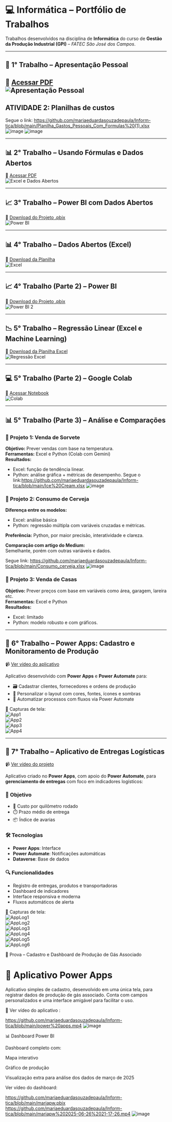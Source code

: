# 💻 Informática – Portfólio de Trabalhos  
Trabalhos desenvolvidos na disciplina de **Informática** do curso de **Gestão da Produção Industrial (GPI)** – *FATEC São José dos Campos*.

---

## 📁 1° Trabalho – Apresentação Pessoal  
📄 [Acessar PDF](https://github.com/mariaeduardasouzadepaula/Inform-tica/blob/main/Informa%CC%81tica%20FATEC%202402.pdf.pdf)  
![Apresentação Pessoal](https://github.com/user-attachments/assets/782b38ad-ecdd-4ed9-a5c3-9d063ace8358)
---

## ATIVIDADE 2: Planilhas de custos
Segue o link: https://github.com/mariaeduardasouzadepaula/Inform-tica/blob/main/Planilha_Gastos_Pessoais_Com_Formulas%20(1).xlsx
![image](https://github.com/user-attachments/assets/e458e750-d58e-4a20-837b-248a5224663a)
![image](https://github.com/user-attachments/assets/d342d570-3b08-4031-a7bb-21011373691e)

---

## 📊 2° Trabalho – Usando Fórmulas e Dados Abertos  
📄 [Acessar PDF](https://github.com/mariaeduardasouzadepaula/Inform-tica/blob/main/TRABALHO%20DA%20MARIAQ.pdf)  
![Excel e Dados Abertos](https://github.com/user-attachments/assets/63dcbfe3-969a-41ad-a7c5-dfc4b2f64145)

---

## 📈 3° Trabalho – Power BI com Dados Abertos  
📁 [Download do Projeto .pbix](https://github.com/mariaeduardasouzadepaula/Inform-tica/blob/main/Quantidade%20de%20alunos%20estrangeiros%20por%20nacionalidade_2%C2%B0%20Semestre%202023%20-%20maria%20eduarda%20souza%20de%20paula.pbix)  
![Power BI](https://github.com/user-attachments/assets/c49eede2-884d-479f-9d62-e034966d99f0)

---

## 📊 4° Trabalho – Dados Abertos (Excel)  
📁 [Download da Planilha](https://github.com/mariaeduardasouzadepaula/Inform-tica/blob/main/Atividade%205%20informatica.xlsx)  
![Excel](https://github.com/user-attachments/assets/cf7e618d-bb62-438e-bfcc-cb0f655319cd)

---

## 📈 4° Trabalho (Parte 2) – Power BI  
📁 [Download do Projeto .pbix](https://github.com/mariaeduardasouzadepaula/Inform-tica/blob/main/ATIVIDADE%205%20DANI%20E%20MARIA.pbix)  
![Power BI 2](https://github.com/user-attachments/assets/b2a5221b-f7f6-4c83-a229-bfacfa361ce2)

---

## 📉 5° Trabalho – Regressão Linear (Excel e Machine Learning)  
📁 [Download da Planilha Excel](https://github.com/mariaeduardasouzadepaula/Inform-tica/blob/main/mariaedani.xlsx)  
![Regressão Excel](https://github.com/user-attachments/assets/6e9af2f0-812f-4476-b22e-773118dc5fec)

---

## 💻 5° Trabalho (Parte 2) – Google Colab  
📄 [Acessar Notebook](https://github.com/mariaeduardasouzadepaula/Inform-tica/blob/main/C%C3%B3pia_de_Conhe%C3%A7a_o_Colab.ipynb)  
![Colab](https://github.com/user-attachments/assets/26392a53-741f-4d01-baa6-bfd0d5b1750b)

---

## 📊 5° Trabalho (Parte 3) – Análise e Comparações

### 🔹 Projeto 1: Venda de Sorvete  
**Objetivo:** Prever vendas com base na temperatura.  
**Ferramentas:** Excel e Python (Colab com Gemini)  
**Resultados:**  
- Excel: função de tendência linear.  
- Python: análise gráfica + métricas de desempenho.
  Segue o link:https://github.com/mariaeduardasouzadepaula/Inform-tica/blob/main/Ice%20Cream.xlsx
  ![image](https://github.com/user-attachments/assets/2ecce01f-6520-4327-87d4-eeee7217b8bb)


### 🔹 Projeto 2: Consumo de Cerveja  
**Diferença entre os modelos:**  
- Excel: análise básica  
- Python: regressão múltipla com variáveis cruzadas e métricas.

**Preferência:** Python, por maior precisão, interatividade e clareza.

**Comparação com artigo do Medium:**  
Semelhante, porém com outras variáveis e dados.

Segue link: https://github.com/mariaeduardasouzadepaula/Inform-tica/blob/main/Consumo_cerveja.xlsx
![image](https://github.com/user-attachments/assets/5d306242-5dc1-41c4-9b21-05547e051f0c)


### 🔹 Projeto 3: Venda de Casas  
**Objetivo:** Prever preços com base em variáveis como área, garagem, lareira etc.  
**Ferramentas:** Excel e Python  
**Resultados:**  
- Excel: limitado  
- Python: modelo robusto e com gráficos.

---

## 📱 6° Trabalho – Power Apps: Cadastro e Monitoramento de Produção  
📹 [Ver vídeo do aplicativo](https://github.com/mariaeduardasouzadepaula/Inform-tica/blob/main/POWER%20APPS%20-%20FORMATO%20NAVEGADOR.mp4)

Aplicativo desenvolvido com **Power Apps** e **Power Automate** para:

- 🗃️ Cadastrar clientes, fornecedores e ordens de produção  
- 🎨 Personalizar o layout com cores, fontes, ícones e sombras  
- 🔄 Automatizar processos com fluxos via Power Automate  

📸 Capturas de tela:  
![App1](https://github.com/user-attachments/assets/f51821f6-b982-43fe-9078-4d20c0ee0aad)  
![App2](https://github.com/user-attachments/assets/60902a2a-5c82-440d-9797-bf6d4d518d88)  
![App3](https://github.com/user-attachments/assets/a9d94413-fda9-45c3-8adf-20dda3b5d4f5)  
![App4](https://github.com/user-attachments/assets/2cbfc739-dabf-4b73-b77c-9b0a6e23e1f7)

---

## 🚚 7° Trabalho – Aplicativo de Entregas Logísticas  
📹 [Ver vídeo do projeto](https://github.com/mariaeduardasouzadepaula/Inform-tica/blob/main/Design%20sem%20nome.mp4)

Aplicativo criado no **Power Apps**, com apoio do **Power Automate**, para **gerenciamento de entregas** com foco em indicadores logísticos:

### 🔧 Objetivo  
- 🚛 Custo por quilômetro rodado  
- ⏱️ Prazo médio de entrega  
- 📦 Índice de avarias  

### 🛠️ Tecnologias  
- **Power Apps**: Interface  
- **Power Automate**: Notificações automáticas  
- **Dataverse**: Base de dados

### 🔍 Funcionalidades  
- Registro de entregas, produtos e transportadoras  
- Dashboard de indicadores  
- Interface responsiva e moderna  
- Fluxos automáticos de alerta

📸 Capturas de tela:  
![AppLog1](https://github.com/user-attachments/assets/427bf60a-50f6-485f-84db-2eceff7239f8)  
![AppLog2](https://github.com/user-attachments/assets/a50d2730-e170-4557-82b2-1b1d218b4e99)  
![AppLog3](https://github.com/user-attachments/assets/f6b641e2-bb68-4da2-a265-3ced23e75de5)  
![AppLog4](https://github.com/user-attachments/assets/f2b2d0a2-950c-48a5-9b83-c1145e8ebbff)  
![AppLog5](https://github.com/user-attachments/assets/7f432148-cde9-4717-b658-45dbcf67ba83)  
![AppLog6](https://github.com/user-attachments/assets/5b3ccea5-cfbc-4491-a1c3-acb1ba663098)

🧪 Prova – Cadastro e Dashboard de Produção de Gás Associado

# 📱 Aplicativo Power Apps

Aplicativo simples de cadastro, desenvolvido em uma única tela, para registrar dados de produção de gás associado. Conta com campos personalizados e uma interface amigável para facilitar o uso.

📎 Ver vídeo do aplicativo :

https://github.com/mariaeduardasouzadepaula/Inform-tica/blob/main/power%20apps.mp4
![image](https://github.com/user-attachments/assets/a4405648-0abc-434f-8899-32e3afd67048)

📊 Dashboard Power BI

Dashboard completo com:

Mapa interativo

Gráfico de produção

Visualização extra para análise dos dados de março de 2025

Ver vídeo do dashboard:

https://github.com/mariaeduardasouzadepaula/Inform-tica/blob/main/mariapw.pbix
https://github.com/mariaeduardasouzadepaula/Inform-tica/blob/main/mariapw%202025-06-26%2021-17-26.mp4
![image](https://github.com/user-attachments/assets/dc5eb2bf-353c-4840-95a7-68d596795518)













